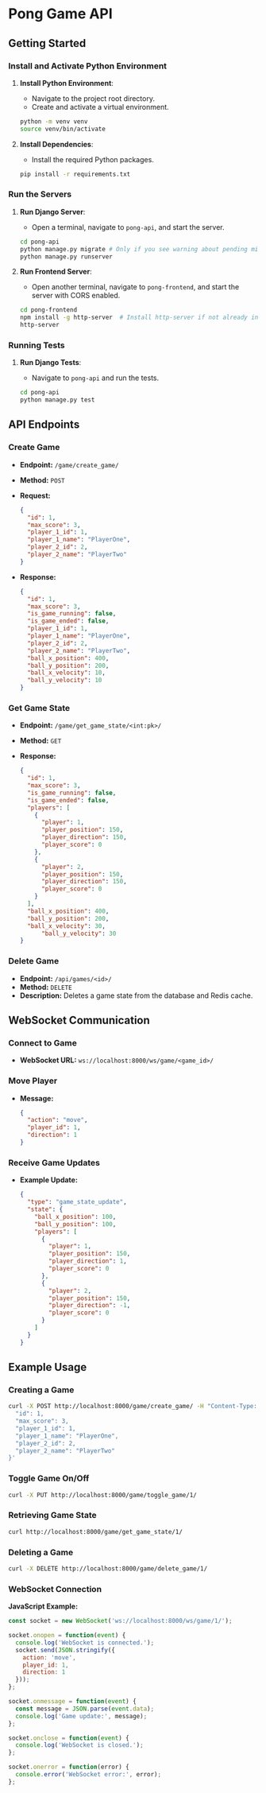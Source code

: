 # Pong Game API

## Getting Started

### Install and Activate Python Environment

1. **Install Python Environment**:
   - Navigate to the project root directory.
   - Create and activate a virtual environment.

   ```bash
   python -m venv venv
   source venv/bin/activate
   ```

2. **Install Dependencies**:
   - Install the required Python packages.

   ```bash
   pip install -r requirements.txt
   ```

### Run the Servers

1. **Run Django Server**:
   - Open a terminal, navigate to `pong-api`, and start the server.

   ```bash
   cd pong-api
   python manage.py migrate # Only if you see warning about pending migrations
   python manage.py runserver
   ```

2. **Run Frontend Server**:
   - Open another terminal, navigate to `pong-frontend`, and start the server with CORS enabled.

   ```bash
   cd pong-frontend
   npm install -g http-server  # Install http-server if not already installed
   http-server 
   ```

### Running Tests

1. **Run Django Tests**:
   - Navigate to `pong-api` and run the tests.

   ```bash
   cd pong-api
   python manage.py test
   ```

## API Endpoints

### Create Game

- **Endpoint:** `/game/create_game/`
- **Method:** `POST`
- **Request:**

  ```json
  {
    "id": 1,
    "max_score": 3,
    "player_1_id": 1,
    "player_1_name": "PlayerOne",
    "player_2_id": 2,
    "player_2_name": "PlayerTwo"
  }
  ```

- **Response:**

  ```json
  {
    "id": 1,
    "max_score": 3,
    "is_game_running": false,
    "is_game_ended": false,
    "player_1_id": 1,
    "player_1_name": "PlayerOne",
    "player_2_id": 2,
    "player_2_name": "PlayerTwo",
    "ball_x_position": 400,
    "ball_y_position": 200,
    "ball_x_velocity": 10,
    "ball_y_velocity": 10
  }
  ```

### Get Game State

- **Endpoint:** `/game/get_game_state/<int:pk>/`
- **Method:** `GET`
- **Response:**

  ```json
  {
    "id": 1,
    "max_score": 3,
    "is_game_running": false,
    "is_game_ended": false,
    "players": [
      {
        "player": 1,
        "player_position": 150,
        "player_direction": 150,
        "player_score": 0
      },
      {
        "player": 2,
        "player_position": 150,
        "player_direction": 150,
        "player_score": 0
      }
    ],
    "ball_x_position": 400,
    "ball_y_position": 200,
    "ball_x_velocity": 30,
        "ball_y_velocity": 30
  }
  ```

### Delete Game

- **Endpoint:** `/api/games/<id>/`
- **Method:** `DELETE`
- **Description:** Deletes a game state from the database and Redis cache.

## WebSocket Communication

### Connect to Game

- **WebSocket URL:** `ws://localhost:8000/ws/game/<game_id>/`

### Move Player

- **Message:**

  ```json
  {
    "action": "move",
    "player_id": 1,
    "direction": 1
  }
  ```

### Receive Game Updates

- **Example Update:**

  ```json
  {
    "type": "game_state_update",
    "state": {
      "ball_x_position": 100,
      "ball_y_position": 100,
      "players": [
        {
          "player": 1,
          "player_position": 150,
          "player_direction": 1,
          "player_score": 0
        },
        {
          "player": 2,
          "player_position": 150,
          "player_direction": -1,
          "player_score": 0
        }
      ]
    }
  }
  ```

## Example Usage

### Creating a Game

```bash
curl -X POST http://localhost:8000/game/create_game/ -H "Content-Type: application/json" -d '{
  "id": 1,
  "max_score": 3,
  "player_1_id": 1,
  "player_1_name": "PlayerOne",
  "player_2_id": 2,
  "player_2_name": "PlayerTwo"
}'
```

### Toggle Game On/Off

```bash
curl -X PUT http://localhost:8000/game/toggle_game/1/
```

### Retrieving Game State

```bash
curl http://localhost:8000/game/get_game_state/1/
```

### Deleting a Game

```bash
curl -X DELETE http://localhost:8000/game/delete_game/1/
```

### WebSocket Connection

**JavaScript Example:**

```javascript
const socket = new WebSocket('ws://localhost:8000/ws/game/1/');

socket.onopen = function(event) {
  console.log('WebSocket is connected.');
  socket.send(JSON.stringify({
    action: 'move',
    player_id: 1,
    direction: 1
  }));
};

socket.onmessage = function(event) {
  const message = JSON.parse(event.data);
  console.log('Game update:', message);
};

socket.onclose = function(event) {
  console.log('WebSocket is closed.');
};

socket.onerror = function(error) {
  console.error('WebSocket error:', error);
};

